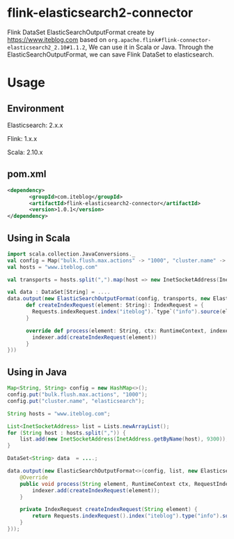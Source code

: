 # flink-elasticsearch2-connector

Flink DataSet ElasticSearchOutputFormat create by <https://www.iteblog.com> based on `org.apache.flink#flink-connector-elasticsearch2_2.10#1.1.2`, We can use it in Scala or Java. Through the ElasticSearchOutputFormat, we can save Flink DataSet to elasticsearch.

# Usage
## Environment

Elasticsearch: 2.x.x

Flink: 1.x.x

Scala: 2.10.x

## pom.xml
```xml
<dependency>
       <groupId>com.iteblog</groupId>
       <artifactId>flink-elasticsearch2-connector</artifactId>
       <version>1.0.1</version>
</dependency>
```

## Using in Scala
```scala
import scala.collection.JavaConversions._
val config = Map("bulk.flush.max.actions" -> "1000", "cluster.name" -> "elasticsearch")
val hosts = "www.iteblog.com"

val transports = hosts.split(",").map(host => new InetSocketAddress(InetAddress.getByName(host), 9300)).toList

val data : DataSet[String] = ....
data.output(new ElasticSearchOutputFormat(config, transports, new ElasticsearchSinkFunction[String] {
      def createIndexRequest(element: String): IndexRequest = {
        Requests.indexRequest.index("iteblog").`type`("info").source(element)
      }

      override def process(element: String, ctx: RuntimeContext, indexer: RequestIndexer) {
        indexer.add(createIndexRequest(element))
      }
}))
```

## Using in Java
```java
Map<String, String> config = new HashMap<>();
config.put("bulk.flush.max.actions", "1000");
config.put("cluster.name", "elasticsearch");

String hosts = "www.iteblog.com";

List<InetSocketAddress> list = Lists.newArrayList();
for (String host : hosts.split(",")) {
    list.add(new InetSocketAddress(InetAddress.getByName(host), 9300));
}

DataSet<String> data  = ....;

data.output(new ElasticSearchOutputFormat<>(config, list, new ElasticsearchSinkFunction<String>() {
    @Override
    public void process(String element, RuntimeContext ctx, RequestIndexer indexer) {
        indexer.add(createIndexRequest(element));
    }

    private IndexRequest createIndexRequest(String element) {
        return Requests.indexRequest().index("iteblog").type("info").source(element);
    }
}));
```